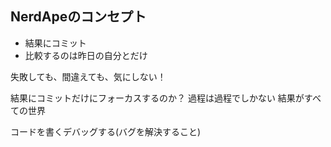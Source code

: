 ## NerdApeのコンセプト
- 結果にコミット
- 比較するのは昨日の自分とだけ

失敗しても、間違えても、気にしない！

結果にコミットだけにフォーカスするのか？
過程は過程でしかない
結果がすべての世界

コードを書くデバッグする(バグを解決すること)